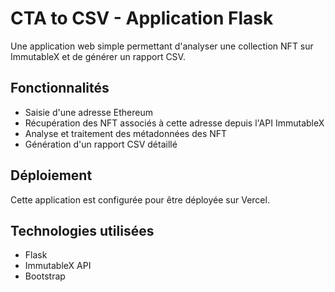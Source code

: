 # CTA to CSV - Application Flask

Une application web simple permettant d'analyser une collection NFT sur ImmutableX et de générer un rapport CSV.

## Fonctionnalités

- Saisie d'une adresse Ethereum
- Récupération des NFT associés à cette adresse depuis l'API ImmutableX
- Analyse et traitement des métadonnées des NFT
- Génération d'un rapport CSV détaillé

## Déploiement

Cette application est configurée pour être déployée sur Vercel.

## Technologies utilisées

- Flask
- ImmutableX API
- Bootstrap
